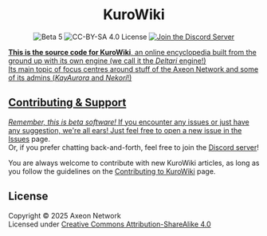 <div align="center">
<h1>KuroWiki</h1>
</div>
<div align="center">
<img alt="Beta 5" src="https://img.shields.io/badge/status-beta_5-red">
<img alt="CC-BY-SA 4.0 License" src="https://img.shields.io/github/license/axeon-network/kurowiki">
<a href="https://discord.gg/wDxDKJU2sj"><img alt="Join the Discord Server" src="https://img.shields.io/discord/392336925853483019">
</div>

**This is the source code for KuroWiki**, an online encyclopedia built from the ground up with its own engine (we call it the *Deltari* engine!)\
Its main topic of focus centres around stuff of the Axeon Network and some of its admins (*KayAurora* and *Nekori*!)

## Contributing & Support
*Remember, this is beta software!* If you encounter any issues or just have any suggestion, we're all ears! Just feel free to open a new issue in the [Issues](https://github.com/Axeon-Network/kurowiki/issues) page.\
Or, if you prefer chatting back-and-forth, feel free to join the [Discord server](https://discord.gg/wDxDKJU2sj)!

You are always welcome to contribute with new KuroWiki articles, as long as you follow the guidelines on the [Contributing to KuroWiki](https://axeon-network.github.io/kurowiki/Contributing_to_KuroWiki) page.

## License
Copyright © 2025 Axeon Network\
Licensed under [Creative Commons Attribution-ShareAlike 4.0](./LICENSE)

